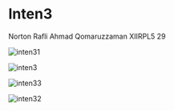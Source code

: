 # Inten3
Norton Rafli Ahmad Qomaruzzaman
XIIRPL5
29



![inten31](https://cloud.githubusercontent.com/assets/14921998/19992322/7eb6c358-a26f-11e6-9631-246f3c2557b3.PNG)


![inten3](https://cloud.githubusercontent.com/assets/14921998/19992323/7eb82932-a26f-11e6-8df2-f61d80ecc76d.PNG)


![inten33](https://cloud.githubusercontent.com/assets/14921998/19992320/7eb249a4-a26f-11e6-87f8-77b0fee65e56.PNG)


![inten32](https://cloud.githubusercontent.com/assets/14921998/19992321/7eb2654c-a26f-11e6-80e8-74dd1244dd1b.PNG)




